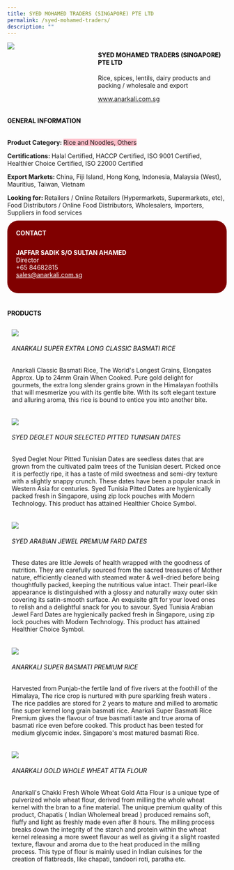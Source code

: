 ```yaml
--- 
title: SYED MOHAMED TRADERS (SINGAPORE) PTE LTD 
permalink: /syed-mohamed-traders/ 
description: ""
--- 
```

<div class="flex-paragraph"> 
<p style="text-transform: uppercase">
</p>
</div> 
<div class="flex-container" style="display: flex; flex-wrap: wrap;"> 
<div class="card sgds" style="flex: 1 1 40%; display: block;">
<img src="https://drive.google.com/u/0/uc?id=1cPMDE2WTRxU_znCqTU-SNqel1tzLZ59W&amp;export=download">
</div> 
<div class="card-sgds" style="flex: 1 1 58%; display: block; margin-left: 3px"> 
<h4 style="text-transform: uppercase; color: black;">
<b>SYED MOHAMED TRADERS (SINGAPORE) PTE LTD
</b>
</h4> 
<p>Rice, spices, lentils, dairy products and packing / wholesale and export
</p> 
<p>
<a href="https://www.anarkali.com.sg" target="_blank">www.anarkali.com.sg
</a>
</p> 
</div> 
</div> 
<h4 style="text-transform: uppercase; color: black;">
<b>General Information
</b>
</h4> 
<div class="flex-container" style="display: flex; flex-wrap: wrap;"> 
<div class="card sgds" style="flex: 1 1 65%; display: block; align-self: stretch"> 
<div class="flex-paragraph"> 
<p>
<b>Product Category: 
</b>
<span style="background-color: pink; border-radius: 10 px;">Rice and Noodles, Others
</span>
</p> 
<p>
<b>Certifications: 
</b>Halal Certified, HACCP Certified, ISO 9001 Certified, Healthier Choice Certified, ISO 22000 Certified
</p> 
<p>
<b>Export Markets: 
</b>China, Fiji Island, Hong Kong, Indonesia, Malaysia (West), Mauritius, Taiwan, Vietnam
</p> 
<p style="margin-bottom: 10px;">
<b>Looking for: 
</b>Retailers / Online Retailers (Hypermarkets, Supermarkets, etc), Food Distributors / Online Food Distributors, Wholesalers, Importers, Suppliers in food services
</p> 
</div> 
</div> 
<div class="card sgds" style="flex: 1 1 35%; padding: 10px; display: block; background-color: maroon; border-radius: 25px; align-self: center;"> 
<h4 style="color: white; margin-top: 10px; margin-left: 10px;">CONTACT
</h4> 
<div class="flex-paragraph"> 
<p style="padding: 10px; color: white;">
<b>JAFFAR SADIK S/O SULTAN AHAMED
</b>
<br>Director
<br>+65 84682815
<br>
<a href="mailto:sales@anarkali.com.sg" style="color: white;">sales@anarkali.com.sg
</a>
</p> 
</div> 
</div> 
</div> 
<br> 
<h4 style="text-transform: uppercase; color: black;">
<b>products
</b>
</h4> 
<div style="display: flex; flex-wrap: wrap;"> 
<div class="card sgds" style="flex: 1 1 47%; margin: 10px; display: block;"> 
<div class="flex-image" style="display: block;">
<img src="https://drive.google.com/u/0/uc?id=1bShNgudHfXVvOhUStN8RnCPzDCiVNxoP&export=download">
</div> 
<div class="flex-paragraph"> 
<h6 style="text-transform: uppercase; color: black;">Anarkali Super Extra Long Classic Basmati Rice
</h6> 
<p>Anarkali Classic Basmati Rice, The World's Longest Grains, Elongates Approx. Up to 24mm Grain When Cooked. Pure gold delight for gourmets, the extra long slender grains grown in the Himalayan foothills that will mesmerize you with its gentle bite. With its soft elegant texture and alluring aroma, this rice is bound to entice you into another bite.
</p>
</div> 
</div> 
<div class="card sgds" style="flex: 1 1 47%; margin: 10px; display: block;"> 
<div class="flex-image" style="display: block;">
<img src="https://drive.google.com/u/0/uc?id=1ASpPfczr6GwLfHo2rgEQ9omXDgLdbA7Z&export=download">
</div> 
<div class="flex-paragraph"> 
<h6 style="text-transform: uppercase; color: black;">Syed Deglet Nour Selected Pitted Tunisian Dates
</h6> 
<p>Syed Deglet Nour Pitted Tunisian Dates are seedless dates that are grown from the cultivated palm trees of the Tunisian desert. Picked once it is perfectly ripe, it has a taste of mild sweetness and semi-dry texture with a slightly snappy crunch. These dates have been a popular snack in Western Asia for centuries. Syed Tunisia Pitted Dates are hygienically packed fresh in Singapore, using zip lock pouches with Modern Technology. This product has attained Healthier Choice Symbol.
</p>
</div> 
</div> 
<div class="card sgds" style="flex: 1 1 47%; margin: 10px; display: block;"> 
<div class="flex-image" style="display: block;">
<img src="https://drive.google.com/u/0/uc?id=156vkWJYh2SBYHStqaC2cMOa0LpQ99wJY&export=download">
</div> 
<div class="flex-paragraph"> 
<h6 style="text-transform: uppercase; color: black;">Syed Arabian Jewel Premium Fard Dates
</h6> 
<p>These dates are little Jewels of health wrapped with the goodness of nutrition. They are carefully sourced from the sacred treasures of Mother nature, efficiently cleaned with steamed water & well-dried before being thoughtfully packed, keeping the nutritious value intact. Their pearl-like appearance is distinguished with a glossy and naturally waxy outer skin covering its satin-smooth surface. An exquisite gift for your loved ones to relish and a delightful snack for you to savour. Syed Tunisia Arabian Jewel Fard Dates are hygienically packed fresh in Singapore, using zip lock pouches with Modern Technology. This product has attained Healthier Choice Symbol.
</p>
</div> 
</div> 
<div class="card sgds" style="flex: 1 1 47%; margin: 10px; display: block;"> 
<div class="flex-image" style="display: block;">
<img src="https://drive.google.com/u/0/uc?id=1kg9lOPHrpyjxVO-AZ8sxi5UWDpr1Jloz&export=download">
</div> 
<div class="flex-paragraph"> 
<h6 style="text-transform: uppercase; color: black;">Anarkali Super Basmati Premium Rice
</h6> 
<p>Harvested from Punjab-the fertile land of five rivers at the foothill of the Himalaya, The rice crop is nurtured with pure sparkling fresh waters . The rice paddies are stored for 2 years to mature and milled to aromatic fine super kernel long grain basmati rice. Anarkali Super Basmati Rice Premium gives the flavour of true basmati taste and true aroma of basmati rice even before cooked. This product has been tested for medium glycemic index. Singapore's most matured basmati Rice.
</p>
</div> 
</div> 
<div class="card sgds" style="flex: 1 1 47%; margin: 10px; display: block;"> 
<div class="flex-image" style="display: block;">
<img src="https://drive.google.com/u/0/uc?id=1fU2_uQr05Avdhci_W_ZS3D6-Ar3uePqh&export=download">
</div> 
<div class="flex-paragraph"> 
<h6 style="text-transform: uppercase; color: black;">Anarkali Gold Whole Wheat Atta Flour
</h6> 
<p>Anarkali's Chakki Fresh Whole Wheat Gold Atta Flour is a unique type of pulverized whole wheat flour, derived from milling the whole wheat kernel with the bran to a fine material. The unique premium quality of this product, Chapatis ( Indian Wholemeal bread ) produced remains soft, fluffy and light as freshly made even after 8 hours. The milling process breaks down the integrity of the starch and protein within the wheat kernel releasing a more sweet flavour as well as giving it a slight roasted texture, flavour and aroma due to the heat produced in the milling process. This type of flour is mainly used in Indian cuisines for the creation of flatbreads, like chapati, tandoori roti, paratha etc.
</p>
</div> 
</div> 
</div>